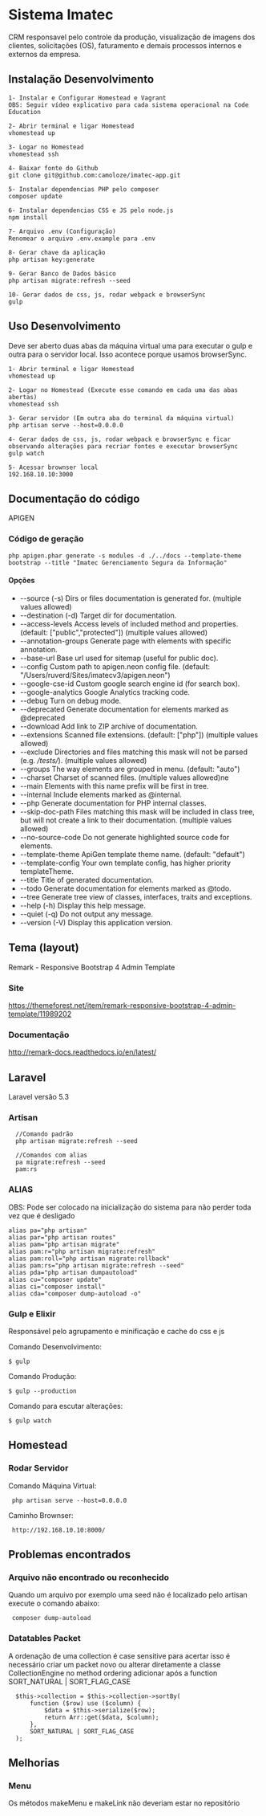 # Sistema Imatec 
CRM responsavel pelo controle da produção, visualização de imagens dos clientes, solicitações (OS), faturamento e demais processos internos e externos da empresa.
 
## Instalação Desenvolvimento

```
1- Instalar e Configurar Homestead e Vagrant
OBS: Seguir vídeo explicativo para cada sistema operacional na Code Education 

2- Abrir terminal e ligar Homestead
vhomestead up

3- Logar no Homestead
vhomestead ssh

4- Baixar fonte do Github
git clone git@github.com:camoloze/imatec-app.git
  
5- Instalar dependencias PHP pelo composer
composer update
 
6- Instalar dependencias CSS e JS pelo node.js
npm install
 
7- Arquivo .env (Configuração)
Renomear o arquivo .env.example para .env
 
8- Gerar chave da aplicação
php artisan key:generate
 
9- Gerar Banco de Dados básico
php artisan migrate:refresh --seed
 
10- Gerar dados de css, js, rodar webpack e browserSync   
gulp

```

## Uso Desenvolvimento

Deve ser aberto duas abas da máquina virtual uma para executar o gulp e outra para o servidor local. 
Isso acontece porque usamos browserSync.   

```
1- Abrir terminal e ligar Homestead
vhomestead up

2- Logar no Homestead (Execute esse comando em cada uma das abas abertas)
vhomestead ssh

3- Gerar servidor (Em outra aba do terminal da máquina virtual)
php artisan serve --host=0.0.0.0 

4- Gerar dados de css, js, rodar webpack e browserSync e ficar observando alterações para recriar fontes e executar browserSync
gulp watch

5- Acessar brownser local
192.168.10.10:3000

```

## Documentação do código
APIGEN

### Código de geração
```
php apigen.phar generate -s modules -d ./../docs --template-theme bootstrap --title "Imatec Gerenciamento Segura da Informação" 
```

#### Opções
* --source (-s)        Dirs or files documentation is generated for. (multiple values allowed)
* --destination (-d)   Target dir for documentation.
* --access-levels      Access levels of included method and properties. (default: ["public","protected"]) (multiple values allowed)
* --annotation-groups  Generate page with elements with specific annotation.
* --base-url           Base url used for sitemap (useful for public doc).
* --config             Custom path to apigen.neon config file. (default: "/Users/ruverd/Sites/imatecv3/apigen.neon")
* --google-cse-id      Custom google search engine id (for search box).
* --google-analytics   Google Analytics tracking code.
* --debug              Turn on debug mode.
* --deprecated         Generate documentation for elements marked as @deprecated
* --download           Add link to ZIP archive of documentation.
* --extensions         Scanned file extensions. (default: ["php"]) (multiple values allowed)
* --exclude            Directories and files matching this mask will not be parsed (e.g. */tests/*). (multiple values allowed)
* --groups             The way elements are grouped in menu. (default: "auto")
* --charset            Charset of scanned files. (multiple values allowed)ne
* --main               Elements with this name prefix will be first in tree.
* --internal           Include elements marked as @internal.
* --php                Generate documentation for PHP internal classes.
* --skip-doc-path      Files matching this mask will be included in class tree, but will not create a link to their documentation. (multiple values allowed)
* --no-source-code     Do not generate highlighted source code for elements.
* --template-theme     ApiGen template theme name. (default: "default")
* --template-config    Your own template config, has higher priority templateTheme.
* --title              Title of generated documentation.
* --todo               Generate documentation for elements marked as @todo.
* --tree               Generate tree view of classes, interfaces, traits and exceptions.
* --help (-h)          Display this help message.
* --quiet (-q)         Do not output any message.
* --version (-V)       Display this application version.

## Tema (layout)
Remark - Responsive Bootstrap 4 Admin Template

### Site
https://themeforest.net/item/remark-responsive-bootstrap-4-admin-template/11989202

### Documentação
http://remark-docs.readthedocs.io/en/latest/

## Laravel
Laravel versão 5.3

### Artisan
```
  //Comando padrão
  php artisan migrate:refresh --seed
   
  //Comandos com alias 
  pa migrate:refresh --seed 
  pam:rs
  ```
 
### ALIAS
OBS: Pode ser colocado na inicialização do sistema para não perder toda vez que é desligado

```
alias pa="php artisan"
alias par="php artisan routes"
alias pam="php artisan migrate"
alias pam:r="php artisan migrate:refresh"
alias pam:roll="php artisan migrate:rollback"
alias pam:rs="php artisan migrate:refresh --seed"
alias pda="php artisan dumpautoload"
alias cu="composer update"
alias ci="composer install"
alias cda="composer dump-autoload -o"
```

### Gulp e Elixir
Responsável pelo agrupamento e minificação e cache do css e js

Comando Desenvolvimento:
  ```
  $ gulp 
  ```
  
Comando Produção:
   ```
  $ gulp --production 
  ```
  
Comando para escutar alterações:
   ```
  $ gulp watch 
  ```
  
## Homestead

### Rodar Servidor

Comando Máquina Virtual:
 ```
  php artisan serve --host=0.0.0.0 
  ```
  
Caminho Brownser:
 ```
  http://192.168.10.10:8000/
  ```

## Problemas encontrados

### Arquivo não encontrado ou reconhecido
Quando um arquivo por exemplo uma seed não é localizado pelo artisan execute o comando abaixo:
 ```
  composer dump-autoload
  ```

### Datatables Packet
A ordenação de uma collection é case sensitive para acertar isso é necessário criar um packet novo ou alterar diretamente a classe CollectionEngine no method ordering adicionar após a function SORT_NATURAL | SORT_FLAG_CASE
```
  $this->collection = $this->collection->sortBy(  
      function ($row) use ($column) {
          $data = $this->serialize($row);
          return Arr::get($data, $column);
      },
      SORT_NATURAL | SORT_FLAG_CASE
  );
  ```

## Melhorias

### Menu
Os métodos makeMenu e makeLink não deveriam estar no repositório